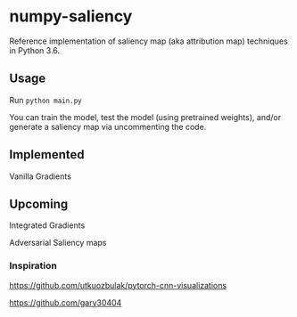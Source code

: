 # numpy-saliency
Reference implementation of saliency map (aka attribution map) techniques in Python 3.6.

## Usage
Run
```python main.py```

You can train the model, test the model (using pretrained weights), and/or generate a saliency map via uncommenting the code.

## Implemented

Vanilla Gradients

## Upcoming

Integrated Gradients

Adversarial Saliency maps

### Inspiration
https://github.com/utkuozbulak/pytorch-cnn-visualizations

https://github.com/gary30404
